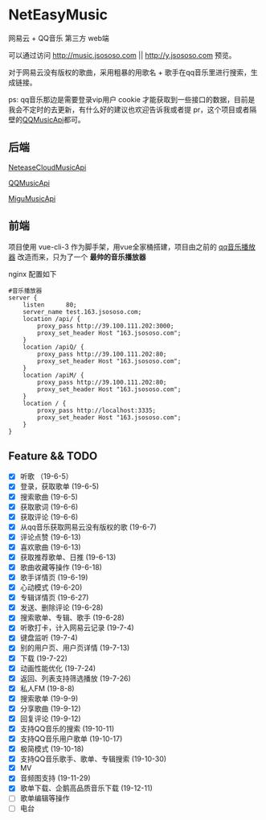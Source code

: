 # NetEasyMusic
网易云 + QQ音乐 第三方 web端

可以通过访问 http://music.jsososo.com || http://y.jsososo.com 预览。

对于网易云没有版权的歌曲，采用粗暴的用歌名 + 歌手在qq音乐里进行搜索，生成链接。

ps: qq音乐那边是需要登录vip用户 cookie 才能获取到一些接口的数据，目前是我会不定时的去更新，有什么好的建议也欢迎告诉我或者提 pr，这个项目或者隔壁的[QQMusicApi](https://github.com/jsososo/QQMusicApi)都可。

## 后端

[NeteaseCloudMusicApi](https://github.com/Binaryify/NeteaseCloudMusicApi)

[QQMusicApi](https://github.com/jsososo/QQMusicApi)

[MiguMusicApi](https://github.com/jsososo/MiguMusicApi)


## 前端

项目使用 vue-cli-3 作为脚手架，用vue全家桶搭建，项目由之前的 [qq音乐播放器](https://github.com/jsososo/music-player) 改造而来，只为了一个 **最帅的音乐播放器**

nginx 配置如下
```
#音乐播放器
server {
    listen      80;
    server_name test.163.jsososo.com;
    location /api/ {
        proxy_pass http://39.100.111.202:3000;
        proxy_set_header Host "163.jsososo.com";
    }
    location /apiQ/ {
        proxy_pass http://39.100.111.202:80;
        proxy_set_header Host "163.jsososo.com";
    }
    location /apiM/ {
        proxy_pass http://39.100.111.202:80;
        proxy_set_header Host "163.jsososo.com";
    }
    location / {
        proxy_pass http://localhost:3335;
        proxy_set_header Host "163.jsososo.com";
    }
}
```

## Feature && TODO
- [x] 听歌 （19-6-5）
- [x] 登录，获取歌单 (19-6-5)
- [x] 搜索歌曲 (19-6-5)
- [x] 获取歌词 (19-6-6)
- [x] 获取评论 (19-6-6)
- [x] 从qq音乐获取网易云没有版权的歌 (19-6-7)
- [x] 评论点赞 (19-6-13)
- [x] 喜欢歌曲 (19-6-13)
- [x] 获取推荐歌单、日推 (19-6-13)
- [x] 歌曲收藏等操作 (19-6-18)
- [x] 歌手详情页 (19-6-19)
- [x] 心动模式 (19-6-20)
- [x] 专辑详情页 (19-6-27)
- [x] 发送、删除评论 (19-6-28)
- [x] 搜索歌单、专辑、歌手 (19-6-28)
- [x] 听歌打卡，计入网易云记录 (19-7-4)
- [x] 键盘监听 (19-7-4)
- [x] 别的用户页、用户页详情 (19-7-13)
- [x] 下载 (19-7-22)
- [x] 动画性能优化 (19-7-24)
- [x] 返回、列表支持筛选播放 (19-7-26)
- [x] 私人FM (19-8-8)
- [x] 搜索歌单 (19-9-9)
- [x] 分享歌曲 (19-9-12)
- [x] 回复评论 (19-9-12)
- [x] 支持QQ音乐的搜索 (19-10-11)
- [x] 支持QQ音乐用户歌单 (19-10-17)
- [x] 极简模式 (19-10-18)
- [x] 支持QQ音乐歌手、歌单、专辑搜索 (19-10-30)
- [x] MV
- [x] 音频图支持 (19-11-29)
- [x] 歌单下载、企鹅高品质音乐下载 (19-12-11)
- [ ] 歌单编辑等操作
- [ ] 电台
